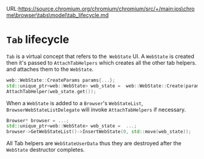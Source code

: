 URL:https://source.chromium.org/chromium/chromium/src/+/main:ios\chrome\browser\tabs\model\tab_lifecycle.md
# `Tab` lifecycle

`Tab` is a virtual concept that refers to the` WebState` UI. A `WebState` is created then it's 
passed to `AttachTabHelpers` which creates all the other tab helpers. and attaches them to
the `WebState`.

````cpp
web::WebState::CreateParams params{...};
std::unique_ptr<web::WebState> web_state =  web::WebState::Create(params);
AttachTabHelper(web_state.get());
````

When a `WebState` is added to a `Browser`'s `WebStateList`,
`BrowserWebStateListDelegate` will invoke `AttachTabHelpers` if necessary.

```cpp
Browser* browser = ...;
std::unique_ptr<web::WebState> web_state =  ...;
browser->GetWebStateList()->InsertWebState(0, std::move(web_state));
```

All Tab helpers are `WebStateUserData` thus they are destroyed after the
`WebState` destructor completes.
